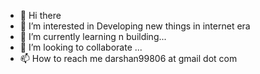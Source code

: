- 👋 Hi there
- 👀 I’m interested in Developing new things in internet era
- 🌱 I’m currently learning n building...
- 💞️ I’m looking to collaborate ...
- 📫 How to reach me darshan99806 at gmail dot com

<!---
Its-darshu/Its-darshu is a ✨ special ✨ repository because its `README.md` (this file) appears on your GitHub profile.
You can click the Preview link to take a look at your changes.
--->
